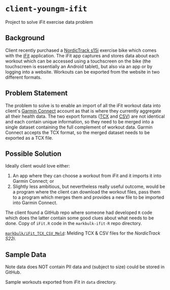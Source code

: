 # `client-youngm-ifit`

Project to solve iFit exercise data problem

## Background
Client recently purchased a [NordicTrack s15i](https://www.nordictrackfitness.com.au/product/commercial-studio-bikes/104/nordictrack-commercial-s15i-studio-cycle/12624/details) exercise bike which comes with the [iFit](https://www.ifit.com/apps) application. The iFit app captures and stores data about each workout which can be accessed using a touchscreen on the bike (the touchscreen is essentially an Android tablet), but also via an app or by logging into a website. Workouts can be exported from the website in two different formats.

## Problem Statement

The problem to solve is to enable an import of all the iFit workout data into client's [Garmin Connect](https://connect.garmin.com) account as that is where they currently aggregate all their health data. The two export formats ([TCX](https://medium.com/decathlontechnology/gpx-tcx-fit-how-to-choose-the-best-file-extension-for-sport-activity-transfer-403487337c04) and [CSV](https://www.bigcommerce.com.au/ecommerce-answers/what-csv-file-and-what-does-it-mean-my-ecommerce-business/)) are not identical and each contain unique information, so they need to be merged into a single dataset containing the full complement of workout data. Garmin Connect accepts the TCX format, so the merged dataset needs to be exported as a TCX file.

## Possible Solution

Ideally client would love either:
1. An app where they can choose a workout from iFit and it imports it into Garmin Connect; or 
2. Slightly less ambitious, but nevertheless really useful outcome, would be a program where the client can download the workout files, pass them to a program which merges them and provides a new file to be imported into Garmin Connect.  

The client found a GitHub repo where someone had developed `R` code which does the latter contain some good clues about what needs to be done. Copy of `iFit.R` code in the `markbulk-ifit-R` repo directory.

[`markbulk/iFit_TCX_CSV_Meld`](https://github.com/markbulk/iFit_TCX_CSV_Meld): Melding TCX & CSV files for the *NordicTrack S22i*.

## Sample Data

Note data does NOT contain PII data and (subject to size) could be stored in GitHub. 

Sample workouts exported from iFit in `data` directory.
